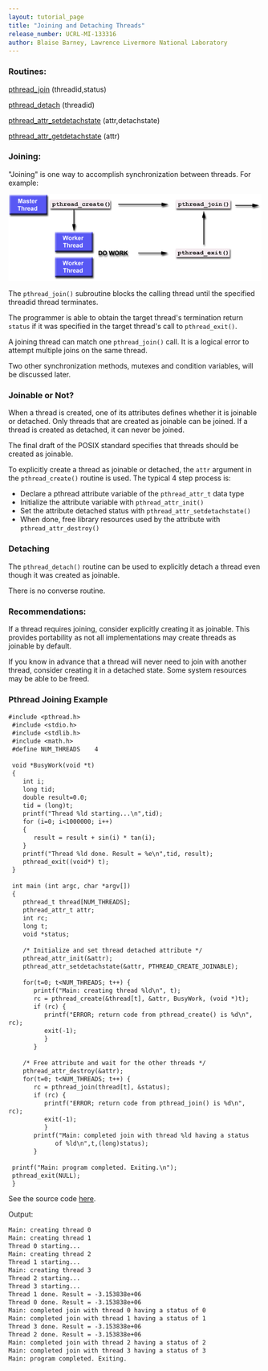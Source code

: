 ```yaml
---
layout: tutorial_page 
title: "Joining and Detaching Threads"
release_number: UCRL-MI-133316
author: Blaise Barney, Lawrence Livermore National Laboratory
---
```


### Routines:
[pthread_join](man/pthread_join.txt) (threadid,status)

[pthread_detach](man/pthread_detach.txt) (threadid)

[pthread_attr_setdetachstate](man/pthread_attr_setdetachstate.txt) (attr,detachstate)

[pthread_attr_getdetachstate](man/pthread_attr_getdetachstate.txt) (attr)

### Joining:

"Joining" is one way to accomplish synchronization between threads. For example:

![joining](images/joining.gif)

The `pthread_join()` subroutine blocks the calling thread until the specified threadid thread terminates.

The programmer is able to obtain the target thread's termination return `status` if it was specified in the target thread's call to `pthread_exit()`.

A joining thread can match one `pthread_join()` call. It is a logical error to attempt multiple joins on the same thread.

Two other synchronization methods, mutexes and condition variables, will be discussed later.

### Joinable or Not?

When a thread is created, one of its attributes defines whether it is joinable or detached. Only threads that are created as joinable can be joined. If a thread is created as detached, it can never be joined.

The final draft of the POSIX standard specifies that threads should be created as joinable.

To explicitly create a thread as joinable or detached, the `attr` argument in the `pthread_create()` routine is used. The typical 4 step process is:

* Declare a pthread attribute variable of the `pthread_attr_t` data type
* Initialize the attribute variable with `pthread_attr_init()`
* Set the attribute detached status with `pthread_attr_setdetachstate()`
* When done, free library resources used by the attribute with `pthread_attr_destroy()`

### Detaching 

The `pthread_detach()` routine can be used to explicitly detach a thread even though it was created as joinable.

There is no converse routine.

### Recommendations:

If a thread requires joining, consider explicitly creating it as joinable. This provides portability as not all implementations may create threads as joinable by default.

If you know in advance that a thread will never need to join with another thread, consider creating it in a detached state. Some system resources may be able to be freed.

### Pthread Joining Example

```
#include <pthread.h>
 #include <stdio.h>
 #include <stdlib.h>
 #include <math.h>
 #define NUM_THREADS	4

 void *BusyWork(void *t)
 {
    int i;
    long tid;
    double result=0.0;
    tid = (long)t;
    printf("Thread %ld starting...\n",tid);
    for (i=0; i<1000000; i++)
    {
       result = result + sin(i) * tan(i);
    }
    printf("Thread %ld done. Result = %e\n",tid, result);
    pthread_exit((void*) t);
 }

 int main (int argc, char *argv[])
 {
    pthread_t thread[NUM_THREADS];
    pthread_attr_t attr;
    int rc;
    long t;
    void *status;

    /* Initialize and set thread detached attribute */
    pthread_attr_init(&attr);
    pthread_attr_setdetachstate(&attr, PTHREAD_CREATE_JOINABLE);

    for(t=0; t<NUM_THREADS; t++) {
       printf("Main: creating thread %ld\n", t);
       rc = pthread_create(&thread[t], &attr, BusyWork, (void *)t);  
       if (rc) {
          printf("ERROR; return code from pthread_create() is %d\n", rc);
          exit(-1);
          }
       }

    /* Free attribute and wait for the other threads */
    pthread_attr_destroy(&attr);
    for(t=0; t<NUM_THREADS; t++) {
       rc = pthread_join(thread[t], &status);
       if (rc) {
          printf("ERROR; return code from pthread_join() is %d\n", rc);
          exit(-1);
          }
       printf("Main: completed join with thread %ld having a status   
             of %ld\n",t,(long)status);
       }
 
 printf("Main: program completed. Exiting.\n");
 pthread_exit(NULL);
 }
 ```
 See the source code [here](example_code/join.c).
 
 Output:
 
 ```
 Main: creating thread 0
Main: creating thread 1
Thread 0 starting...
Main: creating thread 2
Thread 1 starting...
Main: creating thread 3
Thread 2 starting...
Thread 3 starting...
Thread 1 done. Result = -3.153838e+06
Thread 0 done. Result = -3.153838e+06
Main: completed join with thread 0 having a status of 0
Main: completed join with thread 1 having a status of 1
Thread 3 done. Result = -3.153838e+06
Thread 2 done. Result = -3.153838e+06
Main: completed join with thread 2 having a status of 2
Main: completed join with thread 3 having a status of 3
Main: program completed. Exiting.
 ```
